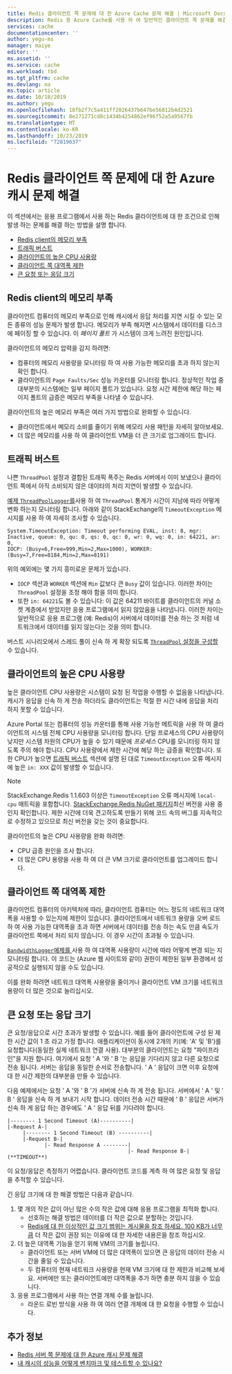 ```yaml
---
title: Redis 클라이언트 쪽 문제에 대 한 Azure Cache 문제 해결 | Microsoft Docs
description: Redis 용 Azure Cache를 사용 하 여 일반적인 클라이언트 쪽 문제를 해결 하는 방법을 알아봅니다.
services: cache
documentationcenter: ''
author: yegu-ms
manager: maiye
editor: ''
ms.assetid: ''
ms.service: cache
ms.workload: tbd
ms.tgt_pltfrm: cache
ms.devlang: na
ms.topic: article
ms.date: 10/18/2019
ms.author: yegu
ms.openlocfilehash: 18fb2f7c5a411ff2026437b647be56812b4d2521
ms.sourcegitcommit: 8e271271cd8c1434b4254862ef96f52a5a9567fb
ms.translationtype: MT
ms.contentlocale: ko-KR
ms.lasthandoff: 10/23/2019
ms.locfileid: "72819637"
---
```

# <a name="troubleshoot-azure-cache-for-redis-client-side-issues"></a>Redis 클라이언트 쪽 문제에 대 한 Azure 캐시 문제 해결

이 섹션에서는 응용 프로그램에서 사용 하는 Redis 클라이언트에 대 한 조건으로 인해 발생 하는 문제를 해결 하는 방법을 설명 합니다.

- [Redis client의 메모리 부족](#memory-pressure-on-redis-client)
- [트래픽 버스트](#traffic-burst)
- [클라이언트의 높은 CPU 사용량](#high-client-cpu-usage)
- [클라이언트 쪽 대역폭 제한](#client-side-bandwidth-limitation)
- [큰 요청 또는 응답 크기](#large-request-or-response-size)

## <a name="memory-pressure-on-redis-client"></a>Redis client의 메모리 부족

클라이언트 컴퓨터의 메모리 부족으로 인해 캐시에서 응답 처리를 지연 시킬 수 있는 모든 종류의 성능 문제가 발생 합니다. 메모리가 부족 해지면 시스템에서 데이터를 디스크에 페이징 할 수 있습니다. 이 _페이지 폴트_ 가 시스템이 크게 느려진 원인입니다.

클라이언트의 메모리 압력을 감지 하려면:

- 컴퓨터의 메모리 사용량을 모니터링 하 여 사용 가능한 메모리를 초과 하지 않는지 확인 합니다.
- 클라이언트의 `Page Faults/Sec` 성능 카운터를 모니터링 합니다. 정상적인 작업 중 대부분의 시스템에는 일부 페이지 폴트가 있습니다. 요청 시간 제한에 해당 하는 페이지 폴트의 급증은 메모리 부족을 나타낼 수 있습니다.

클라이언트의 높은 메모리 부족은 여러 가지 방법으로 완화할 수 있습니다.

- 클라이언트에서 메모리 소비를 줄이기 위해 메모리 사용 패턴을 자세히 알아보세요.
- 더 많은 메모리를 사용 하 여 클라이언트 VM을 더 큰 크기로 업그레이드 합니다.

## <a name="traffic-burst"></a>트래픽 버스트

나쁜 `ThreadPool` 설정과 결합된 트래픽 폭주는 Redis 서버에서 이미 보냈으나 클라이언트 쪽에서 아직 소비되지 않은 데이타의 처리 지연이 발생할 수 있습니다.

[예제 `ThreadPoolLogger`를](https://github.com/JonCole/SampleCode/blob/master/ThreadPoolMonitor/ThreadPoolLogger.cs)사용 하 여 `ThreadPool` 통계가 시간이 지남에 따라 어떻게 변화 하는지 모니터링 합니다. 아래와 같이 StackExchange의 `TimeoutException` 메시지를 사용 하 여 자세히 조사할 수 있습니다.

    System.TimeoutException: Timeout performing EVAL, inst: 8, mgr: Inactive, queue: 0, qu: 0, qs: 0, qc: 0, wr: 0, wq: 0, in: 64221, ar: 0,
    IOCP: (Busy=6,Free=999,Min=2,Max=1000), WORKER: (Busy=7,Free=8184,Min=2,Max=8191)

위의 예외에는 몇 가지 흥미로운 문제가 있습니다.

- `IOCP` 섹션과 `WORKER` 섹션에 `Min` 값보다 큰 `Busy` 값이 있습니다. 이러한 차이는 `ThreadPool` 설정을 조정 해야 함을 의미 합니다.
- 또한 `in: 64221`도 볼 수 있습니다: 이 값은 64211 바이트를 클라이언트의 커널 소켓 계층에서 받았지만 응용 프로그램에서 읽지 않았음을 나타냅니다. 이러한 차이는 일반적으로 응용 프로그램 (예: Redis)이 서버에서 데이터를 전송 하는 것 처럼 네트워크에서 데이터를 읽지 않는다는 것을 의미 합니다.

버스트 시나리오에서 스레드 풀이 신속 하 게 확장 되도록 [`ThreadPool` 설정을 구성할](https://gist.github.com/JonCole/e65411214030f0d823cb) 수 있습니다.

## <a name="high-client-cpu-usage"></a>클라이언트의 높은 CPU 사용량

높은 클라이언트 CPU 사용량은 시스템이 요청 된 작업을 수행할 수 없음을 나타냅니다. 캐시가 응답을 신속 하 게 전송 하더라도 클라이언트는 적절 한 시간 내에 응답을 처리 하지 못할 수 있습니다.

Azure Portal 또는 컴퓨터의 성능 카운터를 통해 사용 가능한 메트릭을 사용 하 여 클라이언트의 시스템 전체 CPU 사용량을 모니터링 합니다. 단일 프로세스의 CPU 사용량이 낮지만 시스템 차원의 CPU가 높을 수 있기 때문에 *프로세스* CPU를 모니터링 하지 않도록 주의 해야 합니다. CPU 사용량에서 제한 시간에 해당 하는 급증을 확인합니다. 또한 CPU가 높으면 [트래픽 버스트](#traffic-burst) 섹션에 설명 된 대로 `TimeoutException` 오류 메시지에 높은 `in: XXX` 값이 발생할 수 있습니다.

> [!NOTE]
> StackExchange.Redis 1.1.603 이상은 `TimeoutException` 오류 메시지에 `local-cpu` 매트릭을 포함합니다. [StackExchange.Redis NuGet 패키지](https://www.nuget.org/packages/StackExchange.Redis/)최신 버전을 사용 중인지 확인합니다. 제한 시간에 더욱 견고하도록 만들기 위해 코드 속의 버그를 지속적으로 수정하고 있으므로 최신 버전을 갖는 것이 중요합니다.
>

클라이언트의 높은 CPU 사용량을 완화 하려면:

- CPU 급증 원인을 조사 합니다.
- 더 많은 CPU 용량을 사용 하 여 더 큰 VM 크기로 클라이언트를 업그레이드 합니다.

## <a name="client-side-bandwidth-limitation"></a>클라이언트 쪽 대역폭 제한

클라이언트 컴퓨터의 아키텍처에 따라, 클라이언트 컴퓨터는 어느 정도의 네트워크 대역폭을 사용할 수 있는지에 제한이 있습니다. 클라이언트에서 네트워크 용량을 오버 로드 하 여 사용 가능한 대역폭을 초과 하면 서버에서 데이터를 전송 하는 속도 만큼 속도가 클라이언트 쪽에서 처리 되지 않습니다. 이 경우 시간이 초과될 수 있습니다.

[`BandwidthLogger`예제를 ](https://github.com/JonCole/SampleCode/blob/master/BandWidthMonitor/BandwidthLogger.cs)사용 하 여 대역폭 사용량이 시간에 따라 어떻게 변경 되는 지 모니터링 합니다. 이 코드는 (Azure 웹 사이트와 같이) 권한이 제한된 일부 환경에서 성공적으로 실행되지 않을 수도 있습니다.

이를 완화 하려면 네트워크 대역폭 사용량을 줄이거나 클라이언트 VM 크기를 네트워크 용량이 더 많은 것으로 늘리십시오.

## <a name="large-request-or-response-size"></a>큰 요청 또는 응답 크기

큰 요청/응답으로 시간 초과가 발생할 수 있습니다. 예를 들어 클라이언트에 구성 된 제한 시간 값이 1 초 라고 가정 합니다. 애플리케이션이 동시에 2개의 키(예: 'A' 및 'B')를 요청합니다(동일한 실제 네트워크 연결 사용). 대부분의 클라이언트는 요청 "파이프라인"을 지원 합니다. 여기에서 요청 ' A '와 ' B '는 응답을 기다리지 않고 다른 요청으로 전송 됩니다. 서버는 응답을 동일한 순서로 전송합니다. ' A ' 응답이 크면 이후 요청에 대 한 시간 제한의 대부분을 만들 수 있습니다.

다음 예제에서는 요청 ' A '와 ' B '가 서버에 신속 하 게 전송 됩니다. 서버에서 ' A ' 및 ' B ' 응답을 신속 하 게 보내기 시작 합니다. 데이터 전송 시간 때문에 ' B ' 응답은 서버가 신속 하 게 응답 하는 경우에도 ' A ' 응답 뒤를 기다려야 합니다.

    |-------- 1 Second Timeout (A)----------|
    |-Request A-|
         |-------- 1 Second Timeout (B) ----------|
         |-Request B-|
                |- Read Response A --------|
                                           |- Read Response B-| (**TIMEOUT**)

이 요청/응답은 측정하기 어렵습니다. 클라이언트 코드를 계측 하 여 많은 요청 및 응답을 추적할 수 있습니다.

긴 응답 크기에 대 한 해결 방법은 다음과 같습니다.

1. 몇 개의 작은 값이 아닌 많은 수의 작은 값에 대해 응용 프로그램을 최적화 합니다.
    - 선호하는 해결 방법은 데이터를 더 작은 값으로 분할하는 것입니다.
    - [Redis에 대 한 이상적인 값 크기 범위는 게시물을 참조 하세요. 100 KB가 너무 큼](https://groups.google.com/forum/#!searchin/redis-db/size/redis-db/n7aa2A4DZDs/3OeEPHSQBAAJ) 더 작은 값이 권장 되는 이유에 대 한 자세한 내용은을 참조 하십시오.
1. 더 높은 대역폭 기능을 얻기 위해 VM의 크기를 늘립니다.
    - 클라이언트 또는 서버 VM에 더 많은 대역폭이 있으면 큰 응답의 데이터 전송 시간을 줄일 수 있습니다.
    - 두 컴퓨터의 현재 네트워크 사용량을 현재 VM 크기에 대 한 제한과 비교해 보세요. 서버에만 또는 클라이언트에만 대역폭을 추가 하면 충분 하지 않을 수 있습니다.
1. 응용 프로그램에서 사용 하는 연결 개체 수를 늘립니다.
    - 라운드 로빈 방식을 사용 하 여 여러 연결 개체에 대 한 요청을 수행할 수 있습니다.

## <a name="additional-information"></a>추가 정보

- [Redis 서버 쪽 문제에 대 한 Azure 캐시 문제 해결](cache-troubleshoot-server.md)
- [내 캐시의 성능을 어떻게 벤치마크 및 테스트할 수 있나요?](cache-faq.md#how-can-i-benchmark-and-test-the-performance-of-my-cache)
